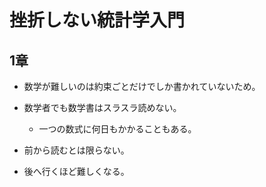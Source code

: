 # 挫折しない統計学入門

## 1章

* 数学が難しいのは約束ごとだけでしか書かれていないため。

* 数学者でも数学書はスラスラ読めない。

    * 一つの数式に何日もかかることもある。

* 前から読むとは限らない。

* 後へ行くほど難しくなる。


